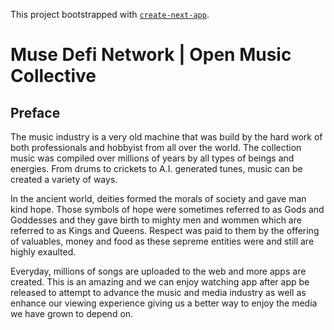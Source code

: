 This project bootstrapped with [`create-next-app`](https://github.com/vercel/next.js/tree/canary/packages/create-next-app).

# Muse Defi Network | Open Music Collective
## Preface
The music industry is a very old machine that was build by the hard work of both professionals and hobbyist from all over the world. The collection music was compiled over millions of years by all types of beings and energies. From drums to crickets to A.I. generated tunes, music can be created a variety of ways. 

In the ancient world, deities formed the morals of society and gave man kind hope. Those symbols of hope were sometimes referred to as Gods and Goddesses and they gave birth to mighty men and wommen which are referred to as Kings and Queens. Respect was paid to them by the offering of valuables, money and food as these sepreme entities were and still are highly exaulted. 

Everyday, millions of songs are uploaded to the web and more apps are created. This is an amazing and we can enjoy watching app after app be released to attempt to advance the music and media industry as well as enhance our viewing experience giving us a better way to enjoy the media we have grown to depend on. 


